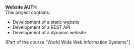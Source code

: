 **Website AUTH**\
This project contains:
* Development of a static website
* Development of a REST API
* Development of a dynamic website

[Part of the course "World Wide Web Information Systems"]
